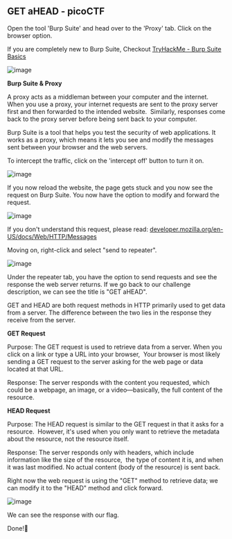 ## GET aHEAD - picoCTF
Open the tool 'Burp Suite' and head over to the 'Proxy' tab. Click on the browser option.

If you are completely new to Burp Suite, Checkout [TryHackMe - Burp Suite Basics](https://tryhackme.com/r/room/burpsuitebasics)

![image](https://github.com/moromerx/CTF-Challenges/assets/162036545/ae10fb16-d322-483c-88aa-6613d2be5d14)

**Burp Suite & Proxy**

A proxy acts as a middleman between your computer and the internet. 
When you use a proxy, your internet requests are sent to the proxy server first and then forwarded to the intended website. 
Similarly, responses come back to the proxy server before being sent back to your computer.

Burp Suite is a tool that helps you test the security of web applications. 
It works as a proxy, which means it lets you see and modify the messages sent between your browser and the web servers.

To intercept the traffic, click on the 'intercept off' button to turn it on.

![image](https://github.com/moromerx/CTF-Challenges/assets/162036545/f95aef42-67ec-4171-a032-19c3e6bff7cd)

If you now reload the website, the page gets stuck and you now see the request on Burp Suite. You now have the option to modify and forward the request.

![image](https://github.com/moromerx/CTF-Challenges/assets/162036545/d087a8d7-2b70-4df0-9ad8-685185455ab1)

If you don't understand this request, please read: [developer.mozilla.org/en-US/docs/Web/HTTP/Messages](https://developer.mozilla.org/en-US/docs/Web/HTTP/Messages)

Moving on, right-click and select "send to repeater".

![image](https://github.com/moromerx/CTF-Challenges/assets/162036545/7d8d8225-f699-459d-a6a2-5cf725cbcef5)

Under the repeater tab, you have the option to send requests and see the response the web server returns.
If we go back to our challenge description, we can see the title is "GET aHEAD".

GET and HEAD are both request methods in HTTP primarily used to get data from a server.
The difference between the two lies in the response they receive from the server.

**GET Request**

Purpose: The GET request is used to retrieve data from a server. When you click on a link or type a URL into your browser, 
Your browser is most likely sending a GET request to the server asking for the web page or data located at that URL.

Response: The server responds with the content you requested, which could be a webpage, an image, or a video—basically, the full content of the resource.

**HEAD Request**

Purpose: The HEAD request is similar to the GET request in that it asks for a resource. 
However, it's used when you only want to retrieve the metadata about the resource, not the resource itself.

Response: The server responds only with headers, which include information like the size of the resource, 
the type of content it is, and when it was last modified. No actual content (body of the resource) is sent back.

Right now the web request is using the "GET" method to retrieve data; we can modify it to the "HEAD" method and click forward.

![image](https://github.com/moromerx/CTF-Challenges/assets/162036545/97262338-11f8-4b9d-bbe7-1912a4ca09ad)

We can see the response with our flag.

Done!🎉
